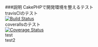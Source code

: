 ###説明
CakePHPで開発環境を整えるテスト   
travisCIのテスト   
[![Build Status](https://travis-ci.org/bigplants/cake_dev_test.svg?branch=master)](https://travis-ci.org/bigplants/master)   
coverallsのテスト   
[![Coverage Status](https://coveralls.io/repos/bigplants/cake_dev_test/badge.png?branch=master)](https://coveralls.io/r/bigplants/cake_dev_test?branch=master)   
test   
test2   


